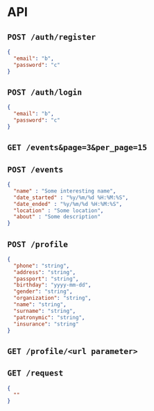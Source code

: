 # API

## `POST /auth/register`
```json
{
  "email": "b", 
  "password": "c"
}
```


## `POST /auth/login`
```json
{
  "email": "b", 
  "password": "c"
}
```

## `GET /events&page=3&per_page=15`

## `POST /events`
```json
{
  "name" : "Some interesting name",
  "date_started" : "%y/%m/%d %H:%M:%S",
  "date_ended" : "%y/%m/%d %H:%M:%S",
  "location" : "Some location",
  "about" : "Some description"
}
```

## `POST /profile`
```json
{
  "phone": "string",
  "address": "string",
  "passport": "string",
  "birthday": "yyyy-mm-dd",
  "gender": "string",
  "organization": "string",
  "name": "string",
  "surname": "string",
  "patronymic": "string",
  "insurance": "string"
}
```

## `GET /profile/<url parameter>`

## `GET /request`

```json
{
  ""
}
```

